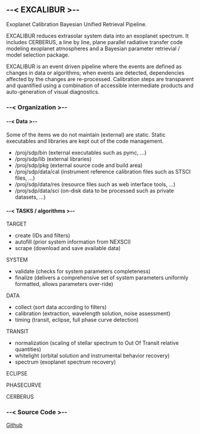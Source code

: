 ## --< EXCALIBUR >--

Exoplanet Calibration Bayesian Unified Retrieval Pipeline.

EXCALIBUR reduces extrasolar system data into an exoplanet spectrum.
It includes CERBERUS, a line by line, plane parallel radiative transfer code modeling exoplanet atmospheres and a Bayesian parameter retrievial / model selection package. 

EXCALIBUR is an event driven pipeline where the events are defined as changes in data or algorithms; when events are detected, dependencies affected by the changes are re-processed. Calibration steps are transparent and quantified using a combination of accessible intermediate products and auto-generation of visual diagnostics.

### --< Organization >--

#### --< Data >--

Some of the items we do not maintain (external) are static. Static executables and libraries are kept out of the code management.

- /proj/sdp/bin (external executables such as pymc, ...)
- /proj/sdp/lib (external libraries)
- /proj/sdp/pkg (external source code and build area)
- /proj/sdp/data/cal (instrument reference calibration files such as STSCI files, ...)
- /proj/sdp/data/res (resource files such as web interface tools, ...)
- /proj/sdp/data/sci (on-disk data to be processed such as private datasets, ...)

#### --< TASKS / algorithms >--

TARGET
- create (IDs and filters)
- autofill (prior system information from NEXSCI)
- scrape (download and save available data)

SYSTEM
- validate (checks for system parameters completeness)
- finalize (delivers a comprehensive set of system parameters uniformly formatted, allows parameters over-ride)

DATA
- collect (sort data according to filters)
- calibration (extraction, wavelength solution, noise assessment)
- timing (transit, eclipse, full phase curve detection)

TRANSIT
- normalization (scaling of stellar spectrum to Out Of Transit relative quantities)
- whitelight (orbital solution and instrumental behavior recovery)
- spectrum (exoplanet spectrum recovery)

ECLIPSE

PHASECURVE

CERBERUS

### --< Source Code >--

[Github](https://github-fn.jpl.nasa.gov/EXCALIBUR/esp)   
